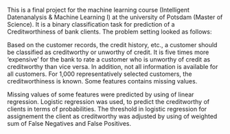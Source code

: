 This is a final project for the machine learning course (Intelligent Datenanalysis & Machine Learning I) at the university of Potsdam (Master of Science). 
It is a binary classification task for prediction of a Creditworthiness of bank clients. 
The problem setting looked as follows:

Based on the customer records, the credit history, etc., a customer should be classified as creditworthy or unworthy
of credit. It is five times more ‘expensive’ for the bank to rate a customer who is unworthy of credit as creditworthy than vice versa. In addition, not all information is available for all customers. For 1,000 representatively selected customers, the creditworthiness is known. Some features contains missing values. 

Missing values of some features were predicted by using of linear regression. 
Logistic regression was used, to predict the creditworthy of clients in terms of probabilities.
The threshold in logistic regression for assignement the client as creditworthy was adjusted by using of weighted sum of False Negatives and False Positives.
